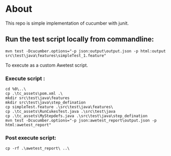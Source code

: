 # About
This repo is simple implementation of cucumber with junit.

## Run the test script locally from commandline:

```
mvn test -Dcucumber.options="-p json:output\output.json -p html:output src\test\java\features\simpleTest_1.feature"
```


To execute as a custom Awetest script.

### Execute script :
```
cd %0\..\
cp .\tc_assets\pom.xml .\
mkdir src\test\java\features
mkdir src\test\java\step_defination
cp simpleTest.feature .\src\test\java\features\
cp .\tc_assets\RunCukesTest.java .\src\test\java
cp .\tc_assets\MyStepdefs.java .\src\test\java\step_defination
mvn test -Dcucumber.options="-p json:awetest_report\output.json -p html:awetest_report"
```

### Post execute script:
```
cp -rf .\awetest_report\ ..\
```
